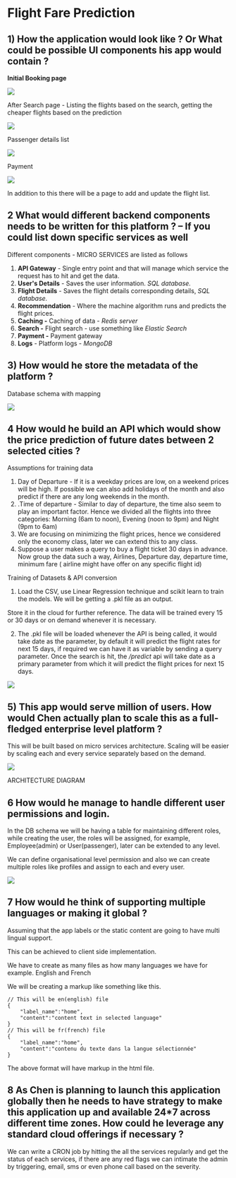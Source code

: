 # Flight Fare Prediction

## 1)  How the application would look like ? Or What could be possible UI components his app would contain ?

**Initial Booking page**

![](IMG_6515-fc806479-3fc9-4062-9eab-fc5085e5bf18.jpg)

After Search page - Listing the flights based on the search, getting the cheaper flights based on the prediction

![](IMG_6516-625026f4-9298-4199-94e7-05e899f3478c.jpg)

Passenger details list

![](IMG_6517-3ee7a2c3-a887-411b-937a-4b99f7ba272e.jpg)

Payment

![](IMG_6518-e5c2d929-9e75-4fa6-869e-6c04a8cd4267.jpg)

In addition to this there will be a page to add and update the flight list.

## 2 What would different backend components needs to be written for this platform ? – If you could list down specific services as well

Different components - MICRO SERVICES are listed as follows

1. **API Gateway** - Single entry point and that will manage which service the request has to hit and get the data. 
2. **User's Details** - Saves the user information.  *SQL database.*
3. **Flight Details** - Saves the flight details corresponding details, *SQL database.*
4. **Recommendation** - Where the machine algorithm runs and predicts the flight prices.
5. **Caching -**  Caching of data - *Redis server*
6. **Search -** Flight search - use something like *Elastic Search*
7. **Payment -** Payment gateway
8. **Logs** - Platform logs - *MongoDB*

## 3)	How would he store the metadata of the platform ?

Database schema with mapping

![](Passenger_(4)-c9bedfba-be29-4404-9e76-ed357fefa86a.png)

## 4 How would he build an API which would show the price prediction of future dates between 2 selected cities ?

   

Assumptions for training data

1. Day of Departure - If it is a weekday prices are low, on a weekend prices will be high. If possible we can also add holidays of the month and also predict if there are any long weekends in the month.
2. .Time of departure - Similar to day of departure, the time also seem to play an important factor.
Hence we divided all the flights into three categories: Morning (6am to noon),
Evening (noon to 9pm) and Night (9pm to 6am)
3. We are focusing on minimizing the flight prices, hence we considered only the economy class, later we can extend this to any class.
4. Suppose a user makes a query to buy a flight ticket 30 days in advance. Now group the data such a way, Airlines, Departure day, departure time, minimum fare ( airline might have offer on any specific flight id)

Training of Datasets & API conversion

1. Load the CSV, use Linear Regression technique and scikit learn to train the models. We will be getting a .pkl file as an output.

Store it in the cloud for further reference. The data will be trained every 15 or 30 days or on demand whenever it is necessary.

2. The .pkl file will be loaded whenever  the API is being called, it would take date as the parameter, by default it will predict the flight rates for next 15 days, if required we can have it as variable by sending a query parameter. Once the search is hit, the */predict* api will take date as a primary parameter from which it will predict the flight prices for next 15 days.

![](api-b727b82f-3c77-4d65-822a-25408270f753.jpg)

## 5) This app would serve million of users. How would Chen actually plan to scale this as a full-fledged enterprise level platform ?

This will be built based on micro services architecture. Scaling will be easier by scaling each and every service separately based on the demand.

![](arch-ea7b89ca-61f3-4094-8a1e-90eef2078b8c.png)

ARCHITECTURE DIAGRAM

## 6 How would he manage to handle different user permissions and login.

In the DB schema we will be having a table for maintaining different roles, while creating the user, the roles will be assigned, for example, Employee(admin) or User(passenger), later can be extended to any level.

We can define organisational level permission and also we can create multiple roles like profiles and assign to each and every user.

![](USER_ROLES-558708f2-9f6c-47fe-8879-0a80040e15bf.png)

## 7 How would he think of supporting multiple languages or making it global ?

Assuming that the app labels or the static content are going to have multi lingual support.

This can be achieved to client side implementation. 

We have to create as many files as how many languages we have for example. English and French

We will be creating a markup like something like this.

    // This will be en(english) file
    {
    	"label_name":"home",
    	"content":"content text in selected language"
    }
    // This will be fr(french) file
    {
    	"label_name":"home",
    	"content":"contenu du texte dans la langue sélectionnée"
    }

The above format will have markup in the html file.

## 8 As Chen is planning to launch this application globally then he needs to have strategy to make this application up and available 24*7 across different time zones. How could he leverage any standard cloud offerings if necessary ?

We can write a CRON job by hitting the all the services regularly and get the status of each services, if there are any red flags we can intimate the admin by triggering, email, sms or even phone call based on the severity.
